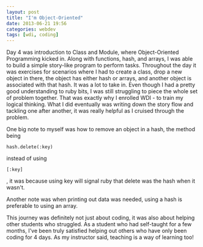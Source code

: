 ```yaml
---
layout: post
title: "I'm Object-Oriented"
date: 2013-06-21 19:56
categories: webdev
tags: [wdi, coding]
---
```


Day 4 was introduction to Class and Module, where Object-Oriented Programming kicked in. Along with functions, hash, and arrays, I was able to build a simple story-like program to perform tasks. Throughout the day it was exercises for scenarios where I had to create a class, drop a new object in there, the object has either hash or arrays, and another object is associated with that hash. It was a lot to take in. Even though I had a pretty good understanding to ruby bits, I was still struggling to piece the whole set of problem together. That was exactly why I enrolled WDI - to train my logical thinking. What I did eventually was writing down the story flow and tackling one after another, it was really helpful as I cruised through the problem.

One big note to myself was how to remove an object in a hash, the method being 

	hash.delete(:key)

instead of using 

	[:key]

, it was because using key will signal ruby that delete was the hash when it wasn't.

Another note was when printing out data was needed, using a hash is preferable to using an array.

This journey was definitely not just about coding, it was also about helping other students who struggled. As a student who had self-taught for a few months, I've been truly satisfied helping out others who have only been coding for 4 days. As my instructor said, teaching is a way of learning too!